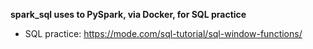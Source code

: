 **spark_sql uses to PySpark, via Docker, for SQL practice**
* SQL practice: https://mode.com/sql-tutorial/sql-window-functions/

